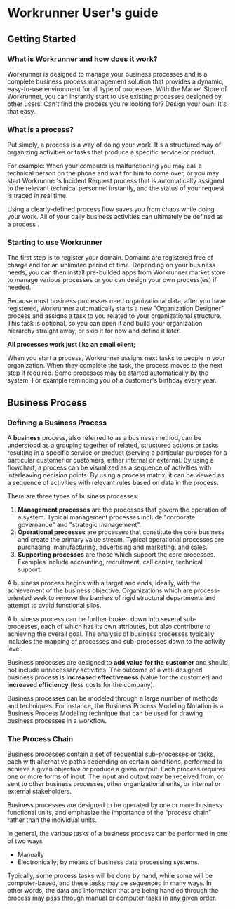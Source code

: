 # Workrunner User's guide


## Getting Started

### What is Workrunner and how does it work?

Workrunner is designed to manage your business processes and is a complete business process management solution that provides a dynamic, easy-to-use environment for all type of processes. With the Market Store of Workrunner, you can instantly start to use existing processes designed by other users. Can't find the process you're looking for? Design your own! It's that easy.

### What is a process?

Put simply, a process is a way of doing your work. It's a structured way of organizing activities or tasks that produce a specific service or product.

For example: When your computer is malfunctioning you may call a technical person on the phone and wait for him to come over, or you may start Workrunner's Incident Request process that is automatically assigned to the relevant technical personnel instantly, and the status of your request is traced in real time.

Using a clearly-defined process flow saves you from chaos while doing your work. All of your daily business activities can ultimately be defined as a process .

### Starting to use Workrunner

The first step is to register your domain. Domains are registered free of charge and for an unlimited period of time. Depending on your business needs, you can then install pre-builded apps from Workrunner market store to manage various processes or you can design your own process(es) if needed.

Because most business processes need organizational data, after you have registered, Workrunner automatically starts a new "Organization Designer" process and assigns a task to you related to your organizational structure. This task is optional, so you can open it and build your organization hierarchy straight away, or skip it for now and define it later.

__All processes work just like an email client;__

When you start a process, Workrunner assigns next tasks to people in your organization. When they complete the task, the process moves to the next step if required. Some processes may be started automatically by the system. For example reminding you of a customer's birthday every year.



## Business Process

### Defining a Business Process

A __business__ process, also referred to as a business method, can be understood as a grouping together of related, structured actions or tasks resulting in a specific service or product (serving a particular purpose) for a particular customer or customers, either internal or external. By using a flowchart, a process can be visualized as a sequence of activities with interleaving decision points. By using a process matrix, it can be viewed as a sequence of activities with relevant rules based on data in the process.

There are three types of business processes:

1. __Management processes__ are the processes that govern the operation of a system. Typical management processes include "corporate governance" and "strategic management".
2. __Operational processes__ are processes that constitute the core business and create the primary value stream. Typical operational processes are purchasing, manufacturing, advertising and marketing, and sales.
3. __Supporting processes__ are those which support the core processes. Examples include accounting, recruitment, call center, technical support.

A business process begins with a target and ends, ideally, with the achievement of the business objective. Organizations which are process-oriented seek to remove the barriers of rigid structural departments and attempt to avoid functional silos.

A business process can be further broken down into several sub-processes, each of which has its own attributes, but also contribute to achieving the overall goal. The analysis of business processes typically includes the mapping of processes and sub-processes down to the activity level.

Business processes are designed to __add value for the customer__ and should not include unnecessary activities. The outcome of a well designed business process is __increased effectiveness__ (value for the customer) and __increased efficiency__ (less costs for the company).

Business processes can be modeled through a large number of methods and techniques. For instance, the Business Process Modeling Notation is a Business Process Modeling technique that can be used for drawing business processes in a workflow.

### The Process Chain

Business processes contain a set of sequential sub-processes or tasks, each with alternative paths depending on certain conditions, performed to achieve a given objective or produce a given output. Each process requires one or more forms of input. The input and output may be received from, or sent to other business processes, other organizational units, or internal or external stakeholders.

Business processes are designed to be operated by one or more business functional units, and emphasize the importance of the “process chain” rather than the individual units.

In general, the various tasks of a business process can be performed in one of two ways

* Manually
* Electronically; by means of business data processing systems.

Typically, some process tasks will be done by hand, while some will be computer-based, and these tasks may be sequenced in many ways. In other words, the data and information that are being handled through the process may pass through manual or computer tasks in any given order.
